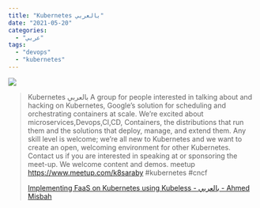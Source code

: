 ```yaml
---
title: "Kubernetes بالعربي"
date: "2021-05-20"
categories:
  - "عربي"
tags:
  - "devops"
  - "kubernetes"
---
```


![](https://yt3.ggpht.com/ytc/AAUvwng2aXpd4ILQExeBqnFngX41eCTE3j7vh6pr1Q5C=s176-c-k-c0x00ffffff-no-rj)

> Kubernetes بالعربي A group for people interested in talking about and hacking on Kubernetes, Google’s solution for scheduling and orchestrating containers at scale. We’re excited about microservices,Devops,CI,CD, Containers, the distributions that run them and the solutions that deploy, manage, and extend them. Any skill level is welcome; we’re all new to Kubernetes and we want to create an open, welcoming environment for other Kubernetes. Contact us if you are interested in speaking at or sponsoring the meet-up. We welcome content and demos. meetup https://www.meetup.com/k8saraby #kubernetes #cncf
>
> [Implementing FaaS on Kubernetes using Kubeless - بالعربي - Ahmed Misbah](https://www.youtube.com/channel/UCdsl5KATIPh9dThQM09PAdg/playlists)
